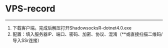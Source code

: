 # VPS-record
-----
1. 下载客户端。完成后解压打开ShadowsocksR-dotnet4.0.exe
2. 配置：填入服务器IP、端口、密码、加密、协议、混淆（**或直接扫描二维码/导入SSr连接）

